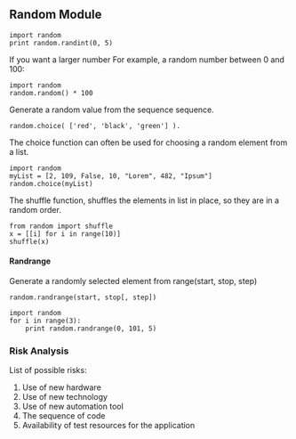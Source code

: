 ## Random Module

```
import random
print random.randint(0, 5)
```


If you want a larger number
For example, a random number between 0 and 100:

```
import random
random.random() * 100

```

Generate a random value from the sequence sequence.

```
random.choice( ['red', 'black', 'green'] ).
```

The choice function can often be used for choosing a random element from a list.

```
import random
myList = [2, 109, False, 10, "Lorem", 482, "Ipsum"]
random.choice(myList)
```

The shuffle function, shuffles the elements in list in place, so they are in a random order.

```
from random import shuffle
x = [[i] for i in range(10)]
shuffle(x)

```

#### Randrange
Generate a randomly selected element from range(start, stop, step)

```
random.randrange(start, stop[, step])
```

```
import random
for i in range(3):
    print random.randrange(0, 101, 5)
```

### Risk Analysis

List of possible risks:

1) Use of new hardware
2) Use of new technology
3) Use of new automation tool
4) The sequence of code
5) Availability of test resources for the application
